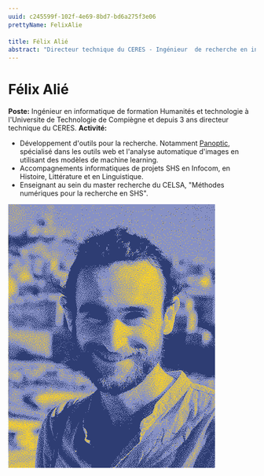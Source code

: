 ```yaml
---
uuid: c245599f-102f-4e69-8bd7-bd6a275f3e06
prettyName: FelixAlie

title: Félix Alié
abstract: "Directeur technique du CERES - Ingénieur  de recherche en informatique"
---
```

# Félix Alié #

**Poste:** Ingénieur en informatique de formation Humanités et technologie à l'Universite de Technologie de Compiègne et depuis 3 ans directeur technique du CERES.
**Activité:** 
- Développement d'outils pour la recherche. Notamment [Panoptic](https://ceres.sorbonne-universite.fr/96e141fc-9b1e-4881-afdf-190df307e488/), spécialisé dans les outils web et l'analyse automatique d'images en utilisant des modèles de machine learning. 
- Accompagnements informatiques de projets SHS en Infocom, en Histoire, Littérature et en Linguistique. 
- Enseignant au sein du master recherche du CELSA, "Méthodes numériques pour la recherche en SHS".

![](alie_felix.png)
